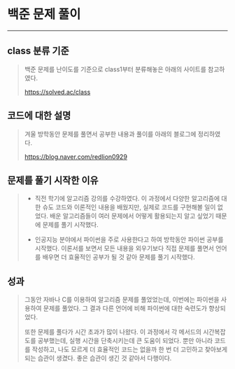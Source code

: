 # 백준 문제 풀이
-------

## class 분류 기준
> 백준 문제를 난이도를 기준으로 class1부터 분류해놓은 아래의 사이트를 참고하였다.
>
> https://solved.ac/class

## 코드에 대한 설명
> 겨울 방학동안 문제를 풀면서 공부한 내용과 풀이를 아래의 블로그에 정리하였다.
>
>https://blog.naver.com/redlion0929

## 문제를 풀기 시작한 이유
> + 직전 학기에 알고리즘 강의를 수강하였다. 이 과정에서 다양한 알고리즘에 대한 슈도 코드와 이론적인 내용을 배웠지만, 실제로 코드를 구현해볼 일이 없었다. 
> 배운 알고리즘들이 여러 문제에서 어떻게 활용되는지 알고 싶었기 때문에 문제를 풀기 시작했다.
> 
> + 인공지능 분야에서 파이썬을 주로 사용한다고 하여 방학동안 파이썬 공부를 시작했다. 이론서를 보면서 모든 내용을 외우기보다 직접 문제를 풀면서 언어를 배우면 더 효율적인 공부가 될 것 같아 문제를 풀기 시작했다.

## 성과
> 그동안 자바나 C를 이용하여 알고리즘 문제를 풀었었는데, 이번에는 파이썬을 사용하여 문제를 풀었다. 그 결과 다른 언어에 비해 파이썬에 대한 숙련도가 향상되었다. 
>
> 또한 문제를 풀다가 시간 초과가 많이 나왔다. 이 과정에서 각 메서드의 시간복잡도를 공부했는데, 실행 시간을 단축시키는데 큰 도움이 되었다. 
> 뿐만 아니라 코드를 작성하고, 나도 모르게 더 효율적인 코드는 없을까 한 번 더 고민하고 찾아보게되는 습관이 생겼다.
> 좋은 습관이 생긴 것 같아서 다행이다.



